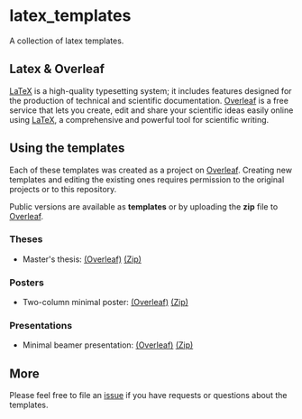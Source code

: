 # latex_templates
A collection of latex templates.

## Latex & Overleaf

[LaTeX](https://www.latex-project.org) is a high-quality typesetting system; it includes features designed for the production of technical and scientific documentation. [Overleaf](https://www.overleaf.com/about) is a free service that lets you create, edit and share your scientific ideas easily online using [LaTeX](https://www.latex-project.org), a comprehensive and powerful tool for scientific writing.

## Using the templates

Each of these templates was created as a project on [Overleaf](https://www.overleaf.com/about). Creating new templates and editing the existing ones requires permission to the original projects or to this repository.  

Public versions are available as **templates** or by uploading the **zip** file to [Overleaf](https://www.overleaf.com/about).

### Theses

  - Master's thesis: [(Overleaf)]() [(Zip)](https://github.com/BCMSLab/latex_templates/raw/master/thesis.zip)

### Posters

  - Two-column minimal poster: [(Overleaf)](https://github.com/BCMSLab/latex_templates/raw/master/poster.zip) [(Zip)](https://github.com/BCMSLab/latex_templates/raw/master/poster.zip)

### Presentations

  - Minimal beamer presentation: [(Overleaf)](https://www.overleaf.com/latex/templates/minimal-beamer-presentation/mhknjbrjvkvs#.WwpKAy-B0i4) [(Zip)](https://github.com/BCMSLab/latex_templates/raw/master/presentation.zip)

## More

Please feel free to file an [issue](https://github.com/BCMSLab/latex_templates/issues) if you have requests or questions about the templates.
